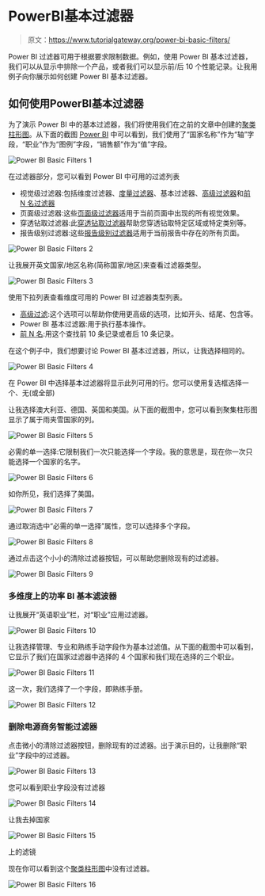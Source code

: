# PowerBI基本过滤器

> 原文：<https://www.tutorialgateway.org/power-bi-basic-filters/>

Power BI 过滤器可用于根据要求限制数据。例如，使用 Power BI 基本过滤器，我们可以从显示中排除一个产品，或者我们可以显示前/后 10 个性能记录。让我用例子向你展示如何创建 Power BI 基本过滤器。

## 如何使用PowerBI基本过滤器

为了演示 Power BI 中的基本过滤器，我们将使用我们在之前的文章中创建的[聚类柱形图](https://www.tutorialgateway.org/clustered-column-chart-in-power-bi/)。从下面的截图 [Power BI](https://www.tutorialgateway.org/power-bi-tutorial/) 中可以看到，我们使用了“国家名称”作为“轴”字段，“职业”作为“图例”字段，“销售额”作为“值”字段。

![Power BI Basic Filters 1](img/384d26242edf56985e7e3203aabc9a01.png)

在过滤器部分，您可以看到 Power BI 中可用的过滤列表

*   视觉级过滤器:包括维度过滤器、[度量过滤器](https://www.tutorialgateway.org/power-bi-filters-on-measures/)、基本过滤器、[高级过滤器](https://www.tutorialgateway.org/power-bi-advanced-filters/)和[前 N 名过滤器](https://www.tutorialgateway.org/power-bi-top-10-filters/)
*   页面级过滤器:这些[页面级过滤器](https://www.tutorialgateway.org/power-bi-page-level-filters/)适用于当前页面中出现的所有视觉效果。
*   穿透钻取过滤器:此[穿透钻取过滤器](https://www.tutorialgateway.org/drill-through-filters-in-power-bi/)帮助您穿透钻取特定区域或特定类别等。
*   报告级别过滤器:这些[报告级别过滤器](https://www.tutorialgateway.org/power-bi-report-level-filters/)适用于当前报告中存在的所有页面。

![Power BI Basic Filters 2](img/30f6359c05635847c005d6e114dbdf5e.png)

让我展开英文国家/地区名称(简称国家/地区)来查看过滤器类型。

![Power BI Basic Filters 3](img/361565d235f113dbdf0a0582186084cc.png)

使用下拉列表查看维度可用的 Power BI 过滤器类型列表。

*   [高级过滤](https://www.tutorialgateway.org/power-bi-advanced-filters/):这个选项可以帮助你使用更高级的选项，比如开头、结尾、包含等。
*   Power BI 基本过滤器:用于执行基本操作。
*   [前 N 名](https://www.tutorialgateway.org/power-bi-top-10-filters/):用这个查找前 10 条记录或者后 10 条记录。

在这个例子中，我们想要讨论 Power BI 基本过滤器，所以，让我选择相同的。

![Power BI Basic Filters 4](img/2d6156d2cf57c21938f25570e31870a0.png)

在 Power BI 中选择基本过滤器将显示此列可用的行。您可以使用复选框选择一个、无(或全部)

让我选择澳大利亚、德国、英国和美国。从下面的截图中，您可以看到聚集柱形图显示了属于雨夹雪国家的列。

![Power BI Basic Filters 5](img/7bde1aefec88421f1071c7c397a040e4.png)

必需的单一选择:它限制我们一次只能选择一个字段。我的意思是，现在你一次只能选择一个国家的名字。

![Power BI Basic Filters 6](img/b018771cfb774befc838abf644877ffc.png)

如你所见，我们选择了美国。

![Power BI Basic Filters 7](img/77905259553c91aca7f17583f0c2a1da.png)

通过取消选中“必需的单一选择”属性，您可以选择多个字段。

![Power BI Basic Filters 8](img/2b5688c18db3933f7cb7a59a355bd542.png)

通过点击这个小小的清除过滤器按钮，可以帮助您删除现有的过滤器。

![Power BI Basic Filters 9](img/338f2787ca53bf86637d607241eb0c3a.png)

### 多维度上的功率 BI 基本滤波器

让我展开“英语职业”栏，对“职业”应用过滤器。

![Power BI Basic Filters 10](img/b8e97af99e844d3d153e17bd21cc4409.png)

让我选择管理、专业和熟练手动字段作为基本过滤值。从下面的截图中可以看到，它显示了我们在国家过滤器中选择的 4 个国家和我们现在选择的三个职业。

![Power BI Basic Filters 11](img/14f9974b7a67dc7f57c03ea79f85d632.png)

这一次，我们选择了一个字段，即熟练手册。

![Power BI Basic Filters 12](img/08d62d268c18fde41cf9a4333350d292.png)

### 删除电源商务智能过滤器

点击微小的清除过滤器按钮，删除现有的过滤器。出于演示目的，让我删除“职业”字段中的过滤器。

![Power BI Basic Filters 13](img/918a324dbb7f2a7eb0776c0b150104e6.png)

您可以看到职业字段没有过滤器

![Power BI Basic Filters 14](img/ef338b04c28427f60603862d88808adc.png)

让我去掉国家

![Power BI Basic Filters 15](img/536a6f90ffd2161977d6667c79b10eac.png)

上的滤镜

现在你可以看到这个[聚类柱形图](https://www.tutorialgateway.org/clustered-column-chart-in-power-bi/)中没有过滤器。

![Power BI Basic Filters 16](img/2f9dd961c2fd9db8ba7131c0053d80a5.png)